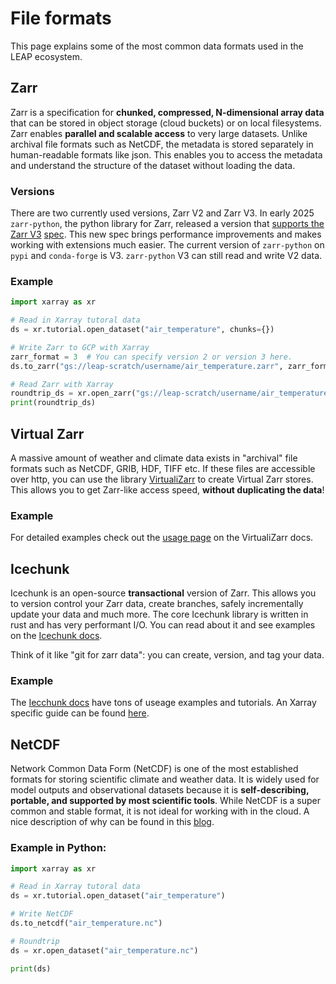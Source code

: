 # File formats

This page explains some of the most common data formats used in the LEAP ecosystem.

## Zarr

Zarr is a specification for **chunked, compressed, N-dimensional array data** that can be stored in object storage (cloud buckets) or on local filesystems. Zarr enables **parallel and scalable access** to very large datasets. Unlike archival file formats such as NetCDF, the metadata is stored separately in human-readable formats like json. This enables you to access the metadata and understand the structure of the dataset without loading the data.

### Versions

There are two currently used versions, Zarr V2 and Zarr V3. In early 2025 `zarr-python`, the python library for Zarr, released a version that [supports the Zarr V3](https://zarr.dev/blog/zarr-python-3-release/) [spec](https://zarr-specs.readthedocs.io/en/latest/v3/core/). This new spec brings performance improvements and makes working with extensions much easier. The current version of `zarr-python` on `pypi` and `conda-forge` is V3. `zarr-python` V3 can still read and write V2 data.

### Example

```python
import xarray as xr

# Read in Xarray tutoral data
ds = xr.tutorial.open_dataset("air_temperature", chunks={})

# Write Zarr to GCP with Xarray
zarr_format = 3  # You can specify version 2 or version 3 here.
ds.to_zarr("gs://leap-scratch/username/air_temperature.zarr", zarr_format=zarr_format)

# Read Zarr with Xarray
roundtrip_ds = xr.open_zarr("gs://leap-scratch/username/air_temperature.zarr")
print(roundtrip_ds)
```

## Virtual Zarr

A massive amount of weather and climate data exists in "archival" file formats such as NetCDF, GRIB, HDF, TIFF etc. If these files are accessible over http, you can use the library [VirtualiZarr](https://virtualizarr.readthedocs.io/en/stable/) to create Virtual Zarr stores. This allows you to get Zarr-like access speed, **without duplicating the data**!

### Example

For detailed examples check out the [usage page](https://virtualizarr.readthedocs.io/en/stable/usage.html) on the VirtualiZarr docs.

## Icechunk

Icechunk is an open-source **transactional** version of Zarr. This allows you to version control your Zarr data, create branches, safely incrementally update your data and much more. The core Icechunk library is written in rust and has very performant I/O. You can read about it and see examples on the [Icechunk docs](https://icechunk.io/en/latest/overview/).

Think of it like "git for zarr data": you can create, version, and tag your data.

### Example

The [Iecchunk docs](https://icechunk.io/en/latest/overview/) have tons of useage examples and tutorials. An Xarray specific guide can be found [here](https://icechunk.io/en/latest/xarray/).

## NetCDF

Network Common Data Form (NetCDF) is one of the most established formats for storing scientific climate and weather data. It is widely used for model outputs and observational datasets because it is **self-describing, portable, and supported by most scientific tools**. While NetCDF is a super common and stable format, it is not ideal for working with in the cloud. A nice description of why can be found in this [blog](https://earthmover.io/blog/fundamentals-what-is-cloud-optimized-scientific-data).

### Example in Python:

```python
import xarray as xr

# Read in Xarray tutoral data
ds = xr.tutorial.open_dataset("air_temperature")

# Write NetCDF
ds.to_netcdf("air_temperature.nc")

# Roundtrip
ds = xr.open_dataset("air_temperature.nc")

print(ds)
```
